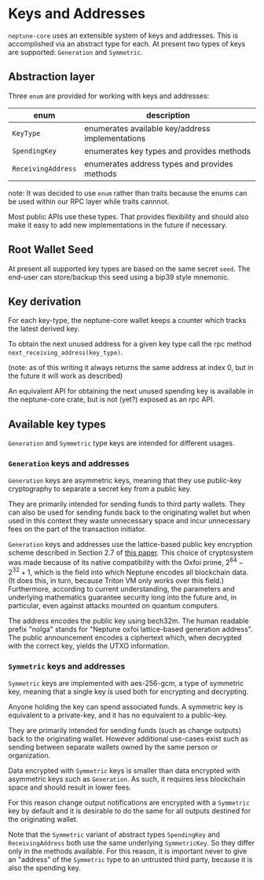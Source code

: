 # Keys and Addresses

`neptune-core` uses an extensible system of keys and addresses.  This is accomplished via an abstract type for each.  At present two types of keys are supported: `Generation` and `Symmetric`.

## Abstraction layer

Three `enum` are provided for working with keys and addresses:

| enum                   | description                                      |
|------------------------| -------------------------------------------------|
| `KeyType`              | enumerates available key/address implementations |
| `SpendingKey`      | enumerates key types and provides methods        |
| `ReceivingAddress` | enumerates address types and provides methods    |

note: It was decided to use `enum` rather than traits because the enums can be
used within our RPC layer while traits cannnot.

Most public APIs use these types.  That provides flexibility and should also make it easy to add new implementations in the future if necessary.

## Root Wallet Seed

At present all supported key types are based on the same secret `seed`. The end-user can store/backup this seed using a bip39 style mnemonic.

## Key derivation

For each key-type, the neptune-core wallet keeps a counter which tracks the latest derived key.

To obtain the next unused address for a given key type call the rpc method `next_receiving_address(key_type)`.

(note: as of this writing it always returns the same address at index 0, but in the future it will work as described)

An equivalent API for obtaining the next unused spending key is available in the neptune-core crate, but is not (yet?) exposed as an rpc API.


## Available key types

`Generation` and `Symmetric` type keys are intended for different usages.

### `Generation` keys and addresses

`Generation` keys are asymmetric keys, meaning that they use public-key cryptography to separate a secret key from a public key.

They are primarily intended for sending funds to third party wallets.  They can also be used for sending funds back to the originating wallet but when used in this context they waste unnecessary space and incur unnecessary fees on the part of the transaction initiator.

`Generation` keys and addresses use the lattice-based public key encryption scheme described in Section 2.7 of [this paper](https://eprint.iacr.org/2022/1041.pdf). This choice of cryptosystem was made because of its native compatibility with the Oxfoi prime, $2^{64} - 2^{32} + 1$, which is the field into which Neptune encodes all blockchain data. (It does this, in turn, because Triton VM only works over this field.) Furthermore, according to current understanding, the parameters and underlying mathematics guarantee security long into the future and, in particular, even against attacks mounted on quantum computers.

The address encodes the public key using bech32m. The human readable prefix "nolga" stands for "Neptune oxfoi lattice-based generation address". The public announcement encodes a ciphertext which, when decrypted with the correct key, yields the UTXO information.

### `Symmetric` keys and addresses

`Symmetric` keys are implemented with aes-256-gcm, a type of symmetric key,
meaning that a single key is used both for encrypting and decrypting.

Anyone holding the key can spend associated funds.  A symmetric key is equivalent to a private-key, and it has no equivalent to a public-key.

They are primarily intended for sending funds (such as change outputs) back to
the originating wallet.  However additional use-cases exist such as sending between separate wallets owned by the same person or organization.

Data encrypted with `Symmetric` keys is smaller than data encrypted with asymmetric keys such as `Generation`.  As such, it requires less blockchain space and should result in lower fees.

For this reason change output notifications are encrypted with a `Symmetric` key by default and it is desirable to do the same for all outputs destined for the
originating wallet.

Note that the `Symmetric` variant of abstract types `SpendingKey` and `ReceivingAddress` both use the same underlying `SymmetricKey`.  So they differ only in the methods available.  For this reason, it is important never to give an "address" of the `Symmetric` type to an untrusted third party, because it is also the spending key.
